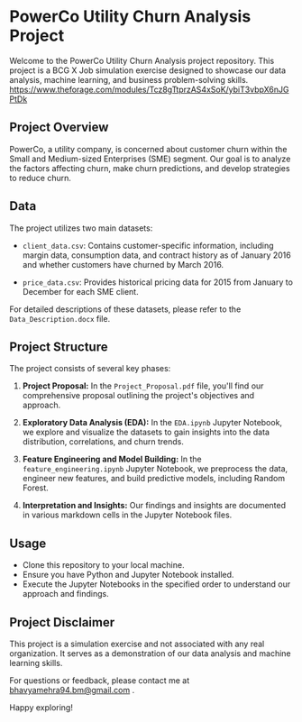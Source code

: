 # PowerCo Utility Churn Analysis Project

Welcome to the PowerCo Utility Churn Analysis project repository. This project is a BCG X Job simulation exercise designed to showcase our data analysis, machine learning, and business problem-solving skills.
https://www.theforage.com/modules/Tcz8gTtprzAS4xSoK/ybiT3vbpX6nJGPtDk

## Project Overview

PowerCo, a utility company, is concerned about customer churn within the Small and Medium-sized Enterprises (SME) segment. Our goal is to analyze the factors affecting churn, make churn predictions, and develop strategies to reduce churn.

## Data

The project utilizes two main datasets:

- `client_data.csv`: Contains customer-specific information, including margin data, consumption data, and contract history as of January 2016 and whether customers have churned by March 2016.

- `price_data.csv`: Provides historical pricing data for 2015 from January to December for each SME client.
  
For detailed descriptions of these datasets, please refer to the `Data_Description.docx` file.

## Project Structure

The project consists of several key phases:

1. **Project Proposal:** In the `Project_Proposal.pdf` file, you'll find our comprehensive proposal outlining the project's objectives and approach.

2. **Exploratory Data Analysis (EDA):** In the `EDA.ipynb` Jupyter Notebook, we explore and visualize the datasets to gain insights into the data distribution, correlations, and churn trends.

3. **Feature Engineering and Model Building:** In the `feature_engineering.ipynb` Jupyter Notebook, we preprocess the data, engineer new features, and build predictive models, including Random Forest.

4. **Interpretation and Insights:** Our findings and insights are documented in various markdown cells in the Jupyter Notebook files.

## Usage

- Clone this repository to your local machine.
- Ensure you have Python and Jupyter Notebook installed.
- Execute the Jupyter Notebooks in the specified order to understand our approach and findings.

## Project Disclaimer

This project is a simulation exercise and not associated with any real organization. It serves as a demonstration of our data analysis and machine learning skills.

For questions or feedback, please contact me at bhavyamehra94.bm@gmail.com .

Happy exploring!
